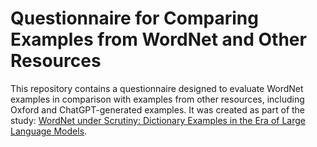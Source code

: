 # Questionnaire for Comparing Examples from WordNet and Other Resources

This repository contains a questionnaire designed to evaluate WordNet examples in comparison with examples from other resources, including Oxford and ChatGPT-generated examples. It was created as part of the study: [WordNet under Scrutiny: Dictionary Examples in the Era of Large Language Models](https://aclanthology.org/2024.lrec-main.1538/).
